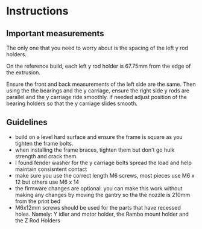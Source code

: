 # Instructions

## Important measurements

The only one that you need to worry about is the spacing of the left y rod holders.

On the reference build, each left y rod holder is 67.75mm from the edge of the extrusion.

Ensure the front and back measurements of the left side are the same.  Then using the the bearings and the y carriage, ensure the right side y rods are parallel and the y carriage ride smoothly.  if needed adjust position of the bearing holders so that the y carriage slides smooth.

## Guidelines

- build on a level hard surface and ensure the frame is square as you tighten the frame bolts.
- when installing the frame braces, tighten them but don't go hulk strength and crack them.
- I found fender washer for the y carriage bolts spread the load and help maintain consisntent contact
- make sure you use the correct length M6 screws, most pieces use M6 x 12 but others use M6 x 14
- the firmware changes are optional. you can make this work without making any changes by moving the gantry so tha the nozzle is 210mm from the print bed
- M6x12mm screws should be used for the parts that have recessed holes.  Namely: Y idler and motor holder, the Rambo mount holder and the Z Rod Holders
